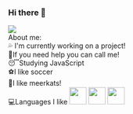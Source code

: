### Hi there 👋

<!--
**VitorNasBr/VitorNasBr** is a ✨ _special_ ✨ repository because its `README.md` (this file) appears on your GitHub profile.--!>



<img src="https://cdn.discordapp.com/attachments/819667765123219486/830077210819821589/Vitor.png">
<br>
About me:
<br>
💦 I'm currently working on a project!
<br>
👊If you need help you can call me!
<br>
😴Studying JavaScript
<br>
⚽I like soccer
<br>
🦝I like meerkats!
<br>
💻Languages I like

<img src="https://cdn.discordapp.com/attachments/819667765123219486/830079589019549721/136530.png" width="35vw" height="35vh" margin-left="10vw">
<img src="https://cdn.discordapp.com/attachments/819667765123219486/830078554553057300/136527.png" width="35vw" height="35vh">
<img src="https://cdn.discordapp.com/attachments/819667765123219486/830078715903213608/136528.png" width="35vw" height="35vh">
